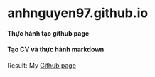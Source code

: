 # anhnguyen97.github.io

#### Thực hành tạo github page
#### Tạo CV và thực hành markdown

Result: My [Github page](https://anhnguyen97.github.io/)
